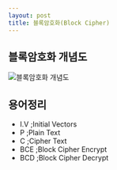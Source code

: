 ```yaml
---
layout: post
title: 블록암호화(Block Cipher)
---
```


## 블록암호화 개념도
![블록암호화 개념도](/public/images/2023-03-08-block-cipher.png)

## 용어정리
- I.V ;Initial Vectors  
- P ;Plain Text  
- C ;Cipher Text  
- BCE ;Block Cipher Encrypt  
- BCD ;Block Cipher Decrypt  